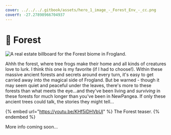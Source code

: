```yaml
---
cover: ../../../.gitbook/assets/hero_1_image_-_Forest_Env_-_cc.png
coverY: -27.27898966704937
---
```


# 🌲 Forest

![A real estate billboard for the Forest biome in Frogland. ](https://imgur.com/R2iV6Ho.jpg)

Ahhh the forest, where tree frogs make their home and all kinds of creatures love to lurk. I think this one is my favorite (if I had to choose!). Within these massive ancient forests and secrets around every turn, it's easy to get carried away into the magical side of Frogland. But be warned - though it may seem quiet and peaceful under the leaves, there's more to these forests than what meets the eye...and they've been living and _surviving_ in these forests for much longer than you've been in NewPangea. If only these ancient trees could talk, the stories they might tell...

{% embed url="https://youtu.be/KHf5iDHVbUI" %}
The Forest teaser.&#x20;
{% endembed %}

More info coming soon...
